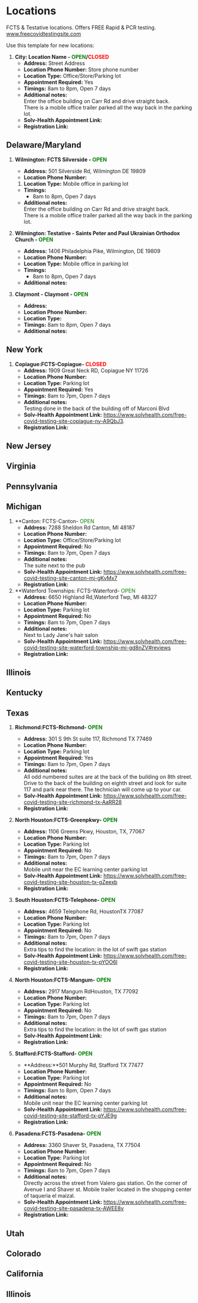 # Locations

FCTS & Testative locations. Offers FREE Rapid & PCR testing.  
www.freecovidtestingsite.com  

Use this template for new locations:

1. **City: Location Name - <font color="green">OPEN</font>/<font color="red">CLOSED</font>**
    * **Address:** Street Address
    * **Location Phone Number:** Store phone number
    * **Location Type:** Office/Store/Parking lot
    * **Appointment Required:** Yes
    * **Timings:** 8am to 8pm, Open 7 days
    * **Additional notes:**  
      Enter the office building on Carr Rd and drive straight back.  
      There is a mobile office trailer parked all the way back in the parking lot.
    * **Solv-Health Appointment Link:** 
    * **Registration Link:**  


## **Delaware/Maryland**
1. **Wilmington: FCTS Silverside - <font color="green">OPEN</font>**
    * **Address:** 501 Silverside Rd, Wilmington DE 19809
    *  **Location Phone Number:** 
    1. **Location Type:** Mobile office in parking lot
    - **Timings:** 
        * 8am to 8pm, Open 7 days
    - **Additional notes:**  
      Enter the office building on Carr Rd and drive straight back.  
      There is a mobile office trailer parked all the way back in the parking lot.
1. **Wilmington: Testative - Saints Peter and Paul Ukrainian Orthodox Church - <font color="green">OPEN</font>**
    * **Address:** 1406 Philadelphia Pike, Wilmington, DE 19809
    * **Location Phone Number:** 
    * **Location Type:** Mobile office in parking lot
    * **Timings:** 
        * 8am to 8pm, Open 7 days
    * **Additional notes:**  
  
1. **Claymont - Claymont - <font color="green">OPEN</font>**
    * **Address:** 
    * **Location Phone Number:** 
    * **Location Type:** 
    * **Timings:** 8am to 8pm, Open 7 days
    * **Additional notes:**  

## New York
1. **Copiague:FCTS-Copiague- <font color="red">CLOSED</font>**
    * **Address:** 1909 Great Neck RD, Copiague NY 11726
    * **Location Phone Number:** 
    * **Location Type:** Parking lot
    * **Appointment Required:** Yes
    * **Timings:** 8am to 7pm, Open 7 days
    * **Additional notes:**  
     Testing done in the back of the building off of Marconi Blvd
    * **Solv-Health Appointment Link:** https://www.solvhealth.com/free-covid-testing-site-copiague-ny-A9QbJ3.
    * **Registration Link:**  
## New Jersey

## Virginia

## Pennsylvania

## Michigan
1. **Canton: FCTS-Canton- <font color="green">OPEN</font>
    * **Address:** 7288 Sheldon Rd Canton, MI 48187
    * **Location Phone Number:** 
    * **Location Type:** Office/Store/Parking lot
    * **Appointment Required:** No
    * **Timings:** 8am to 7pm, Open 7 days
    * **Additional notes:**  
        The suite next to the pub
    * **Solv-Health Appointment Link:** https://www.solvhealth.com/free-covid-testing-site-canton-mi-gKvMx7
    * **Registration Link:**  
1. **Waterford Townships: FCTS-Waterford- <font color="green">OPEN</font>
    * **Address:** 6650 Highland Rd,Waterford Twp, MI 48327
    * **Location Phone Number:** 
    * **Location Type:** Parking lot
    * **Appointment Required:** No
    * **Timings:** 8am to 7pm, Open 7 days
    * **Additional notes:**  
        Next to Lady Jane's hair salon
    * **Solv-Health Appointment Link:** https://www.solvhealth.com/free-covid-testing-site-waterford-township-mi-gd8nZV#reviews
    * **Registration Link:**  

## Illinois

## Kentucky

## Texas
1. **Richmond:FCTS-Richmond- <font color="green">OPEN</font>**
    * **Address:** 301 S 9th St suite 117, Richmond TX 77469
    * **Location Phone Number:** 
    * **Location Type:** Parking lot
    * **Appointment Required:** Yes
    * **Timings:** 8am to 7pm, Open 7 days
    * **Additional notes:**  
     All odd numbered suites are at the back of the building on 8th street. Drive to the back of the building on eighth street and look for suite 117 and park near there. The technician will come up to your car.
    * **Solv-Health Appointment Link:** https://www.solvhealth.com/free-covid-testing-site-richmond-tx-AaRR28
    * **Registration Link:** 

2. **North Houston:FCTS-Greenpkwy- <font color="green">OPEN</font>**
    * **Address:** 1106 Greens Pkwy, Houston, TX, 77067
    * **Location Phone Number:** 
    * **Location Type:** Parking lot
    * **Appointment Required:** No
    * **Timings:** 8am to 7pm, Open 7 days
    * **Additional notes:**  
     Mobile unit near the EC learning center parking lot
    * **Solv-Health Appointment Link:** https://www.solvhealth.com/free-covid-testing-site-houston-tx-gZeexb
    * **Registration Link:** 
3. **South Houston:FCTS-Telephone- <font color="green">OPEN</font>**
    * **Address:** 4659 Telephone Rd, HoustonTX  77087
    * **Location Phone Number:** 
    * **Location Type:** Parking lot
    * **Appointment Required:** No
    * **Timings:** 8am to 7pm, Open 7 days
    * **Additional notes:**  
     Extra tips to find the location: in the lot of swift gas station
    * **Solv-Health Appointment Link:** https://www.solvhealth.com/free-covid-testing-site-houston-tx-pYOO6l
    * **Registration Link:** 
4. **North Houston:FCTS-Mangum- <font color="green">OPEN</font>**
    * **Address:** 2917 Mangum RdHouston, TX 77092
    * **Location Phone Number:** 
    * **Location Type:** Parking lot
    * **Appointment Required:** No
    * **Timings:** 8am to 7pm, Open 7 days
    * **Additional notes:**  
     Extra tips to find the location: in the lot of swift gas station
    * **Solv-Health Appointment Link:** 
    * **Registration Link:** 
5. **Stafford:FCTS-Stafford- <font color="green">OPEN</font>**
    * **Address:**501 Murphy Rd, Stafford TX 77477
    * **Location Phone Number:** 
    * **Location Type:** Parking lot
    * **Appointment Required:** No
    * **Timings:** 8am to 8pm, Open 7 days
    * **Additional notes:**  
     Mobile unit near the EC learning center parking lot
    * **Solv-Health Appointment Link:** https://www.solvhealth.com/free-covid-testing-site-stafford-tx-pYJE9g
    * **Registration Link:** 
6. **Pasadena:FCTS-Pasadena- <font color="green">OPEN</font>**
    * **Address:** 3360 Shaver St, Pasadena, TX 77504
    * **Location Phone Number:** 
    * **Location Type:** Parking lot
    * **Appointment Required:** No
    * **Timings:** 8am to 7pm, Open 7 days
    * **Additional notes:**  
     Directly across the street from Valero gas station. On the corner of Avenue I and Shaver st. Mobile trailer located in the shopping center of taqueria el maizal.
    * **Solv-Health Appointment Link:** https://www.solvhealth.com/free-covid-testing-site-pasadena-tx-AWEE8v
    * **Registration Link:** 
## Utah

## Colorado

## California


## Illinois
